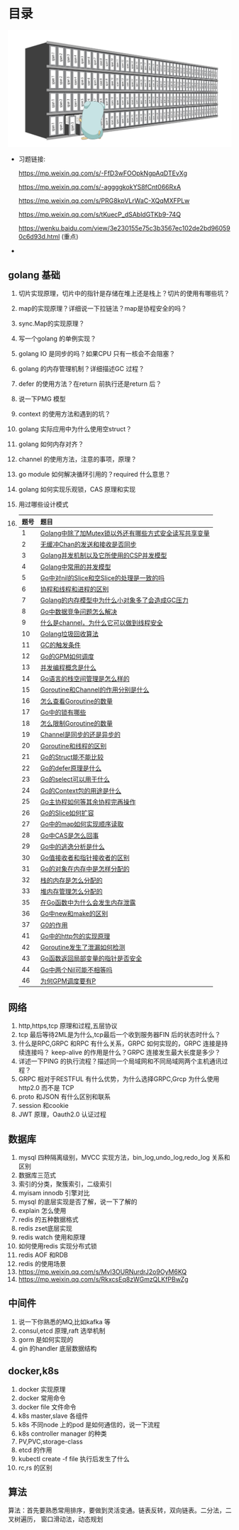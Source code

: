 # 目录

![img](https://raw.githubusercontent.com/daniuEvan/pictrues/main/Typora/20220616193859.jpg)

- 习题链接:

  https://mp.weixin.qq.com/s/-FfD3wFOOpkNgpAqDTEvXg

  https://mp.weixin.qq.com/s/-aggggkokYS8fCnt066RxA

  https://mp.weixin.qq.com/s/PRG8kpVLrWaC-XQqMXFPLw

  https://mp.weixin.qq.com/s/tKuecP_dSAbldGTKb9-74Q

  https://wenku.baidu.com/view/3e230155e75c3b3567ec102de2bd960590c6d93d.html  (重点)

- 






## golang 基础

1. 切片实现原理，切片中的指针是存储在堆上还是栈上？切片的使用有哪些坑？

2. map的实现原理？详细说一下拉链法？map是协程安全的吗？

3. sync.Map的实现原理？

4. 写一个golang 的单例实现？

5. golang IO 是同步的吗？如果CPU 只有一核会不会阻塞？

6. golang 的内存管理机制？详细描述GC 过程？

7. defer 的使用方法？在return 前执行还是return 后？

8. 说一下PMG 模型

9. context 的使用方法和遇到的坑？

10. golang 实际应用中为什么使用空struct？

11. golang 如何内存对齐？

12. channel 的使用方法，注意的事项，原理？

13. go module 如何解决循环引用的？required 什么意思？

14. golang 如何实现乐观锁，CAS 原理和实现

15. 用过哪些设计模式

16. | 题号 | 题目                                                         |
    | :--- | :----------------------------------------------------------- |
    | 1    | [Golang中除了加Mutex锁以外还有哪些方式安全读写共享变量](https://mp.weixin.qq.com/s?__biz=MzUzMTUxMzYyNQ==&mid=2247484631&idx=1&sn=6615bf4b243d612b4ea7b2b513e4ba1f&chksm=fa402ca1cd37a5b7e3ceae80f32b6a89fefac7a7865324bd4580b44268324aa777a60f3f1fd6&token=787327086&lang=zh_CN&scene=21#wechat_redirect) |
    | 2    | [无缓冲Chan的发送和接收是否同步](https://mp.weixin.qq.com/s?__biz=MzUzMTUxMzYyNQ==&mid=2247484631&idx=1&sn=6615bf4b243d612b4ea7b2b513e4ba1f&chksm=fa402ca1cd37a5b7e3ceae80f32b6a89fefac7a7865324bd4580b44268324aa777a60f3f1fd6&token=787327086&lang=zh_CN&scene=21#wechat_redirect) |
    | 3    | [Golang并发机制以及它所使用的CSP并发模型](https://mp.weixin.qq.com/s?__biz=MzUzMTUxMzYyNQ==&mid=2247484631&idx=1&sn=6615bf4b243d612b4ea7b2b513e4ba1f&chksm=fa402ca1cd37a5b7e3ceae80f32b6a89fefac7a7865324bd4580b44268324aa777a60f3f1fd6&token=787327086&lang=zh_CN&scene=21#wechat_redirect) |
    | 4    | [Golang中常用的并发模型](https://mp.weixin.qq.com/s?__biz=MzUzMTUxMzYyNQ==&mid=2247484631&idx=1&sn=6615bf4b243d612b4ea7b2b513e4ba1f&chksm=fa402ca1cd37a5b7e3ceae80f32b6a89fefac7a7865324bd4580b44268324aa777a60f3f1fd6&token=787327086&lang=zh_CN&scene=21#wechat_redirect) |
    | 5    | [Go中对nil的Slice和空Slice的处理是一致的吗](https://mp.weixin.qq.com/s?__biz=MzUzMTUxMzYyNQ==&mid=2247484631&idx=1&sn=6615bf4b243d612b4ea7b2b513e4ba1f&chksm=fa402ca1cd37a5b7e3ceae80f32b6a89fefac7a7865324bd4580b44268324aa777a60f3f1fd6&token=787327086&lang=zh_CN&scene=21#wechat_redirect) |
    | 6    | [协程和线程和进程的区别](https://mp.weixin.qq.com/s?__biz=MzUzMTUxMzYyNQ==&mid=2247484643&idx=1&sn=89234aca27a71386e4f9409d60cbddc8&chksm=fa402c95cd37a583bea2c590ad50c8163de006d2c8060164928f21b1b81a8378b7f2b7230f25&token=787327086&lang=zh_CN&scene=21#wechat_redirect) |
    | 7    | [Golang的内存模型中为什么小对象多了会造成GC压力](https://mp.weixin.qq.com/s?__biz=MzUzMTUxMzYyNQ==&mid=2247484643&idx=1&sn=89234aca27a71386e4f9409d60cbddc8&chksm=fa402c95cd37a583bea2c590ad50c8163de006d2c8060164928f21b1b81a8378b7f2b7230f25&token=787327086&lang=zh_CN&scene=21#wechat_redirect) |
    | 8    | [Go中数据竞争问题怎么解决](https://mp.weixin.qq.com/s?__biz=MzUzMTUxMzYyNQ==&mid=2247484643&idx=1&sn=89234aca27a71386e4f9409d60cbddc8&chksm=fa402c95cd37a583bea2c590ad50c8163de006d2c8060164928f21b1b81a8378b7f2b7230f25&token=787327086&lang=zh_CN&scene=21#wechat_redirect) |
    | 9    | [什么是channel，为什么它可以做到线程安全](https://mp.weixin.qq.com/s?__biz=MzUzMTUxMzYyNQ==&mid=2247484643&idx=1&sn=89234aca27a71386e4f9409d60cbddc8&chksm=fa402c95cd37a583bea2c590ad50c8163de006d2c8060164928f21b1b81a8378b7f2b7230f25&token=787327086&lang=zh_CN&scene=21#wechat_redirect) |
    | 10   | [Golang垃圾回收算法](https://mp.weixin.qq.com/s?__biz=MzUzMTUxMzYyNQ==&mid=2247484643&idx=1&sn=89234aca27a71386e4f9409d60cbddc8&chksm=fa402c95cd37a583bea2c590ad50c8163de006d2c8060164928f21b1b81a8378b7f2b7230f25&token=787327086&lang=zh_CN&scene=21#wechat_redirect) |
    | 11   | [GC的触发条件](https://mp.weixin.qq.com/s?__biz=MzUzMTUxMzYyNQ==&mid=2247484654&idx=1&sn=4d0c3290a019243db0835b925c6aa967&chksm=fa402c98cd37a58ee129192502dec14a3fd0a6d63dc7632081d8bae2c811a697017ed18a2f9f&token=787327086&lang=zh_CN&scene=21#wechat_redirect) |
    | 12   | [Go的GPM如何调度](https://mp.weixin.qq.com/s?__biz=MzUzMTUxMzYyNQ==&mid=2247484654&idx=1&sn=4d0c3290a019243db0835b925c6aa967&chksm=fa402c98cd37a58ee129192502dec14a3fd0a6d63dc7632081d8bae2c811a697017ed18a2f9f&token=787327086&lang=zh_CN&scene=21#wechat_redirect) |
    | 13   | [并发编程概念是什么](https://mp.weixin.qq.com/s?__biz=MzUzMTUxMzYyNQ==&mid=2247484654&idx=1&sn=4d0c3290a019243db0835b925c6aa967&chksm=fa402c98cd37a58ee129192502dec14a3fd0a6d63dc7632081d8bae2c811a697017ed18a2f9f&token=787327086&lang=zh_CN&scene=21#wechat_redirect) |
    | 14   | [Go语言的栈空间管理是怎么样的](https://mp.weixin.qq.com/s?__biz=MzUzMTUxMzYyNQ==&mid=2247484663&idx=1&sn=10cc4ea295fcbee90dbced01c6fd220e&chksm=fa402c81cd37a5978064d77208f6f0b13d91f6041509f5f7d7fd2a1bb053d4de9d6d311863fa&token=787327086&lang=zh_CN&scene=21#wechat_redirect) |
    | 15   | [Goroutine和Channel的作用分别是什么](https://mp.weixin.qq.com/s?__biz=MzUzMTUxMzYyNQ==&mid=2247484663&idx=1&sn=10cc4ea295fcbee90dbced01c6fd220e&chksm=fa402c81cd37a5978064d77208f6f0b13d91f6041509f5f7d7fd2a1bb053d4de9d6d311863fa&token=787327086&lang=zh_CN&scene=21#wechat_redirect) |
    | 16   | [怎么查看Goroutine的数量](https://mp.weixin.qq.com/s?__biz=MzUzMTUxMzYyNQ==&mid=2247484721&idx=1&sn=4cf29052abb0b657f5a0f8c9945ea3f7&chksm=fa402d47cd37a4510646b1ee774bdc235dabe4d3c9662da330a74cc7784c515fa7e2906c88d6&token=787327086&lang=zh_CN&scene=21#wechat_redirect) |
    | 17   | [Go中的锁有哪些](https://mp.weixin.qq.com/s?__biz=MzUzMTUxMzYyNQ==&mid=2247484721&idx=1&sn=4cf29052abb0b657f5a0f8c9945ea3f7&chksm=fa402d47cd37a4510646b1ee774bdc235dabe4d3c9662da330a74cc7784c515fa7e2906c88d6&token=787327086&lang=zh_CN&scene=21#wechat_redirect) |
    | 18   | [怎么限制Goroutine的数量](https://mp.weixin.qq.com/s?__biz=MzUzMTUxMzYyNQ==&mid=2247484728&idx=1&sn=a5dae0cbda406f12afca238c4a7461fa&chksm=fa402d4ecd37a458906f1de489e89a7541157350637027db638ba5074ed26484aecf64e1e8fc&token=787327086&lang=zh_CN&scene=21#wechat_redirect) |
    | 19   | [Channel是同步的还是异步的](https://mp.weixin.qq.com/s?__biz=MzUzMTUxMzYyNQ==&mid=2247484728&idx=1&sn=a5dae0cbda406f12afca238c4a7461fa&chksm=fa402d4ecd37a458906f1de489e89a7541157350637027db638ba5074ed26484aecf64e1e8fc&token=787327086&lang=zh_CN&scene=21#wechat_redirect) |
    | 20   | [Goroutine和线程的区别](https://mp.weixin.qq.com/s?__biz=MzUzMTUxMzYyNQ==&mid=2247484728&idx=1&sn=a5dae0cbda406f12afca238c4a7461fa&chksm=fa402d4ecd37a458906f1de489e89a7541157350637027db638ba5074ed26484aecf64e1e8fc&token=787327086&lang=zh_CN&scene=21#wechat_redirect) |
    | 21   | [Go的Struct能不能比较](https://mp.weixin.qq.com/s?__biz=MzUzMTUxMzYyNQ==&mid=2247484743&idx=1&sn=6a7bc78a79c15a441d7808fc1c0e5208&chksm=fa402d31cd37a427d2c6c9d4da537f0f93311d499624c93e56443d3598dc7640beb12b160aea&token=787327086&lang=zh_CN&scene=21#wechat_redirect) |
    | 22   | [Go的defer原理是什么](https://mp.weixin.qq.com/s?__biz=MzUzMTUxMzYyNQ==&mid=2247484743&idx=1&sn=6a7bc78a79c15a441d7808fc1c0e5208&chksm=fa402d31cd37a427d2c6c9d4da537f0f93311d499624c93e56443d3598dc7640beb12b160aea&token=787327086&lang=zh_CN&scene=21#wechat_redirect) |
    | 23   | [Go的select可以用于什么](https://mp.weixin.qq.com/s?__biz=MzUzMTUxMzYyNQ==&mid=2247484743&idx=1&sn=6a7bc78a79c15a441d7808fc1c0e5208&chksm=fa402d31cd37a427d2c6c9d4da537f0f93311d499624c93e56443d3598dc7640beb12b160aea&token=787327086&lang=zh_CN&scene=21#wechat_redirect) |
    | 24   | [Go的Context包的用途是什么](https://mp.weixin.qq.com/s?__biz=MzUzMTUxMzYyNQ==&mid=2247484777&idx=1&sn=44cf7ba7027e91ce6a2fd7c038020ba9&chksm=fa402d1fcd37a409e6ec1e843a21fd09b2d067ea6e546e0bb1044be975533bf4839c5046fad3&token=787327086&lang=zh_CN&scene=21#wechat_redirect) |
    | 25   | [Go主协程如何等其余协程完再操作](https://mp.weixin.qq.com/s?__biz=MzUzMTUxMzYyNQ==&mid=2247484777&idx=1&sn=44cf7ba7027e91ce6a2fd7c038020ba9&chksm=fa402d1fcd37a409e6ec1e843a21fd09b2d067ea6e546e0bb1044be975533bf4839c5046fad3&token=787327086&lang=zh_CN&scene=21#wechat_redirect) |
    | 26   | [Go的Slice如何扩容](https://mp.weixin.qq.com/s?__biz=MzUzMTUxMzYyNQ==&mid=2247484789&idx=1&sn=a811cac713893223264f5f87e33f0baa&chksm=fa402d03cd37a41513309acaf7d64002336d39464a550a6d2bf343f2f2b5f34ab8396afc06aa&token=787327086&lang=zh_CN&scene=21#wechat_redirect) |
    | 27   | [Go中的map如何实现顺序读取](https://mp.weixin.qq.com/s?__biz=MzUzMTUxMzYyNQ==&mid=2247484789&idx=1&sn=a811cac713893223264f5f87e33f0baa&chksm=fa402d03cd37a41513309acaf7d64002336d39464a550a6d2bf343f2f2b5f34ab8396afc06aa&token=787327086&lang=zh_CN&scene=21#wechat_redirect) |
    | 28   | [Go中CAS是怎么回事](https://mp.weixin.qq.com/s?__biz=MzUzMTUxMzYyNQ==&mid=2247484789&idx=1&sn=a811cac713893223264f5f87e33f0baa&chksm=fa402d03cd37a41513309acaf7d64002336d39464a550a6d2bf343f2f2b5f34ab8396afc06aa&token=787327086&lang=zh_CN&scene=21#wechat_redirect) |
    | 29   | [Go中的逃逸分析是什么](https://mp.weixin.qq.com/s?__biz=MzUzMTUxMzYyNQ==&mid=2247484789&idx=1&sn=a811cac713893223264f5f87e33f0baa&chksm=fa402d03cd37a41513309acaf7d64002336d39464a550a6d2bf343f2f2b5f34ab8396afc06aa&token=787327086&lang=zh_CN&scene=21#wechat_redirect) |
    | 30   | [Go值接收者和指针接收者的区别](https://mp.weixin.qq.com/s?__biz=MzUzMTUxMzYyNQ==&mid=2247484789&idx=1&sn=a811cac713893223264f5f87e33f0baa&chksm=fa402d03cd37a41513309acaf7d64002336d39464a550a6d2bf343f2f2b5f34ab8396afc06aa&token=787327086&lang=zh_CN&scene=21#wechat_redirect) |
    | 31   | [Go的对象在内存中是怎样分配的](https://mp.weixin.qq.com/s?__biz=MzUzMTUxMzYyNQ==&mid=2247484800&idx=1&sn=ef40e76167d9cb77f4f74cca9488a453&chksm=fa402df6cd37a4e0321b77d1bb4b0a7c72a73caa7d842fe6e1bcf1679f217092d18dcc63bdee&token=787327086&lang=zh_CN&scene=21#wechat_redirect) |
    | 32   | [栈的内存是怎么分配的](https://mp.weixin.qq.com/s?__biz=MzUzMTUxMzYyNQ==&mid=2247484800&idx=1&sn=ef40e76167d9cb77f4f74cca9488a453&chksm=fa402df6cd37a4e0321b77d1bb4b0a7c72a73caa7d842fe6e1bcf1679f217092d18dcc63bdee&token=787327086&lang=zh_CN&scene=21#wechat_redirect) |
    | 33   | [堆内存管理怎么分配的](https://mp.weixin.qq.com/s?__biz=MzUzMTUxMzYyNQ==&mid=2247484800&idx=1&sn=ef40e76167d9cb77f4f74cca9488a453&chksm=fa402df6cd37a4e0321b77d1bb4b0a7c72a73caa7d842fe6e1bcf1679f217092d18dcc63bdee&token=787327086&lang=zh_CN&scene=21#wechat_redirect) |
    | 35   | [在Go函数中为什么会发生内存泄露](https://mp.weixin.qq.com/s?__biz=MzUzMTUxMzYyNQ==&mid=2247484800&idx=1&sn=ef40e76167d9cb77f4f74cca9488a453&chksm=fa402df6cd37a4e0321b77d1bb4b0a7c72a73caa7d842fe6e1bcf1679f217092d18dcc63bdee&token=787327086&lang=zh_CN&scene=21#wechat_redirect) |
    | 36   | [Go中new和make的区别](https://mp.weixin.qq.com/s?__biz=MzUzMTUxMzYyNQ==&mid=2247484847&idx=1&sn=1e94142de0675078dccecc53fea27298&chksm=fa402dd9cd37a4cf61a6c4c970977a465a6d87452026d0afc4f10fec8371dabdc8424677c7b1&token=787327086&lang=zh_CN&scene=21#wechat_redirect) |
    | 37   | [G0的作用](https://mp.weixin.qq.com/s?__biz=MzUzMTUxMzYyNQ==&mid=2247484847&idx=1&sn=1e94142de0675078dccecc53fea27298&chksm=fa402dd9cd37a4cf61a6c4c970977a465a6d87452026d0afc4f10fec8371dabdc8424677c7b1&token=787327086&lang=zh_CN&scene=21#wechat_redirect) |
    | 41   | [Go中的http包的实现原理](https://mp.weixin.qq.com/s?__biz=MzUzMTUxMzYyNQ==&mid=2247484847&idx=1&sn=1e94142de0675078dccecc53fea27298&chksm=fa402dd9cd37a4cf61a6c4c970977a465a6d87452026d0afc4f10fec8371dabdc8424677c7b1&token=787327086&lang=zh_CN&scene=21#wechat_redirect) |
    | 42   | [Goroutine发生了泄漏如何检测](https://mp.weixin.qq.com/s?__biz=MzUzMTUxMzYyNQ==&mid=2247484847&idx=1&sn=1e94142de0675078dccecc53fea27298&chksm=fa402dd9cd37a4cf61a6c4c970977a465a6d87452026d0afc4f10fec8371dabdc8424677c7b1&token=787327086&lang=zh_CN&scene=21#wechat_redirect) |
    | 43   | [Go函数返回局部变量的指针是否安全](https://mp.weixin.qq.com/s?__biz=MzUzMTUxMzYyNQ==&mid=2247484847&idx=1&sn=1e94142de0675078dccecc53fea27298&chksm=fa402dd9cd37a4cf61a6c4c970977a465a6d87452026d0afc4f10fec8371dabdc8424677c7b1&token=787327086&lang=zh_CN&scene=21#wechat_redirect) |
    | 44   | [Go中两个Nil可能不相等吗](https://mp.weixin.qq.com/s?__biz=MzUzMTUxMzYyNQ==&mid=2247484847&idx=1&sn=1e94142de0675078dccecc53fea27298&chksm=fa402dd9cd37a4cf61a6c4c970977a465a6d87452026d0afc4f10fec8371dabdc8424677c7b1&token=787327086&lang=zh_CN&scene=21#wechat_redirect) |
    | 46   | [为何GPM调度要有P](https://mp.weixin.qq.com/s?__biz=MzUzMTUxMzYyNQ==&mid=2247484863&idx=1&sn=2586a65c6f04e7539be3cc647e4945ff&chksm=fa402dc9cd37a4df15117ec1e327e6aa961ab458c68bf427e840031057baa798d24b2b42ac9c&token=787327086&lang=zh_CN&scene=21#wechat_redirect) |

## 网络

1. http,https,tcp 原理和过程,五层协议
2. tcp 最后等待2ML是为什么,tcp最后一个收到服务器FIN 后的状态时什么？
3. 什么是RPC,GRPC 和RPC 有什么关系，GRPC 如何实现的，GRPC 连接是持续连接吗？
keep-alive 的作用是什么？GRPC 连接发生最大长度是多少？
4. 详述一下PING 的执行流程？描述同一个局域网和不同局域网两个主机通讯过程？
5. GRPC 相对于RESTFUL 有什么优势，为什么选择GRPC,Grcp 为什么使用http2.0 而不是
TCP
6. proto 和JSON 有什么区别和联系
7. session 和cookie 
8. JWT 原理，Oauth2.0 认证过程

## 数据库

1. mysql 四种隔离级别，MVCC 实现方法，bin_log,undo_log,redo_log 关系和区别
2. 数据库三范式
3. 索引的分类，聚簇索引，二级索引
4. myisam innodb 引擎对比
5. mysql 的底层实现是否了解，说一下了解的
6. explain 怎么使用
7. redis 的五种数据格式
8. redis zset底层实现
9. redis watch 使用和原理
10. 如何使用redis 实现分布式锁
11. redis AOF 和RDB
12. redis 的使用场景
12. https://mp.weixin.qq.com/s/Mvl3OURNurdrJ2o9OyM6KQ
12. https://mp.weixin.qq.com/s/RkxcsEq8zWGmzQLKfPBwZg

## 中间件

1. 说一下你熟悉的MQ,比如kafka 等
2. consul,etcd 原理,raft 选举机制
3. gorm 是如何实现的
4. gin 的handler 底层数据结构

## docker,k8s

1. docker 实现原理
2. docker 常用命令
3. docker file 文件命令
4. k8s master,slave 各组件
5. k8s 不同node 上的pod 是如何通信的，说一下流程
6. k8s controller manager 的种类
7. PV,PVC,storage-class
8. etcd 的作用
9. kubectl create -f file 执行后发生了什么
10. rc,rs 的区别

## 算法

算法：首先要熟悉常用排序，要做到灵活变通。链表反转，双向链表。二分法，二叉树遍历，
窗口滑动法，动态规划

